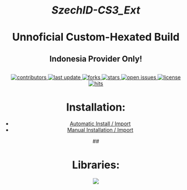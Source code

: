 <div align="center">

# *SzechID-CS3_Ext*
# Unnoficial Custom-Hexated Build
## Indonesia Provider Only!

##
<!-- Badges -->
<p>
  <a href="https://github.com/szechnaya/SzechID-Cs3/graphs/contributors">
    <img src="https://img.shields.io/github/contributors/szechnaya/SzechID-Cs3" alt="contributors" />
  </a>
  <a href="">
    <img src="https://img.shields.io/github/last-commit/szechnaya/SzechID-Cs3" alt="last update" />
  </a>
  <a href="https://github.com/szechnaya/SzechID-Cs3/network/members">
    <img src="https://img.shields.io/github/forks/szechnaya/SzechID-Cs3" alt="forks" />
  </a>
  <a href="https://github.com/szechnaya/SzechID-Cs3/stargazers">
    <img src="https://img.shields.io/github/stars/szechnaya/SzechID-Cs3" alt="stars" />
  </a>
  <a href="https://github.com/szechnaya/SzechID-Cs3/issues/">
    <img src="https://img.shields.io/github/issues/szechnaya/SzechID-Cs3" alt="open issues" />
  </a>
  <a href="https://github.com/szechnaya/SzechID-Cs3/blob/master/LICENSE">
    <img src="https://img.shields.io/github/license/szechnaya/SzechID-Cs3.svg" alt="license" />
  </a>
  <a href="https://github.com/szechnaya/SzechID-Cs3">
    <img src="https://hits.seeyoufarm.com/api/count/incr/badge.svg?url=https%3A%2F%2Fgithub.com%2Fszechnaya%2FSzechnaya-Cs3&count_bg=%23FF0000&title_bg=%23555555&icon=tinder.svg&icon_color=%23FF0000&title=Hits&edge_flat=false" alt="hits" />
  </a>
</p>

##
# Installation:
<ul>
<li><a href="https://tinyurl.com/SzechID" rel="nofollow" target="_blank"><span>Automatic Install / Import</span></a></li>
<li>
 <a href="https://raw.githubusercontent.com/szechnaya/SzechID-Cs3/master/repo.json" rel="nofollow" target="_blank"><span>Manual Installation / Import</span></a></li></ul>
##

# Libraries:

<a href="https://github.com/szechnaya/SzechID-Cs3"><img src="https://img.shields.io/badge/Kotlin-8000FF?style=flat&logo=github&logoColor=white?logoWidth=100"></a>

##
</div>

